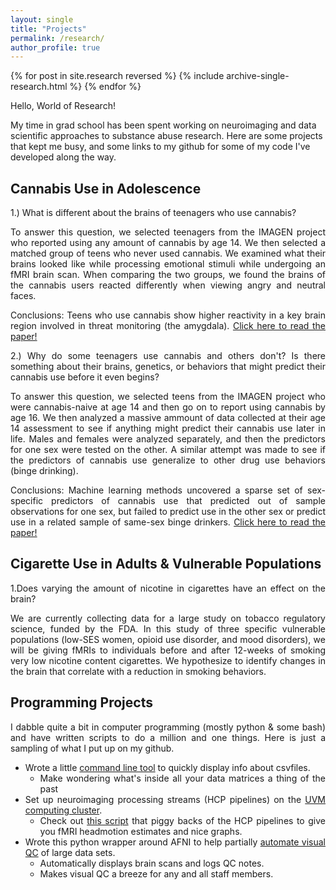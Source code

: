 ```yaml
---
layout: single
title: "Projects"
permalink: /research/
author_profile: true
---
```

{% for post in site.research reversed %}
  {% include archive-single-research.html %}
{% endfor %}

Hello, World of Research!

My time in grad school has been spent working on neuroimaging and data scientific approaches to substance abuse research.
Here are some projects that kept me busy, and some links to my github for some of my code I've developed along the way.

## Cannabis Use in Adolescence
<div style="text-align: justify">
<p>
  1.) What is different about the brains of teenagers who use cannabis?</p>
<p>To answer this question, we selected teenagers from the IMAGEN project who reported using any amount of cannabis by age 14. We then 
selected a matched group of teens who never used cannabis. We examined what their brains looked like while processing emotional stimuli 
while undergoing an fMRI brain scan. When comparing the two groups, we found the brains of the cannabis users 
reacted differently when viewing angry and neutral faces.</p>
<p>Conclusions: Teens who use cannabis show higher reactivity in a key brain region involved in threat monitoring (the amygdala).  
<a href="https://philipspechler.github.io/publication/Publication1_Spechler_DCN_2015">Click here to read the paper!</a></p>
</div>

<div style="text-align: justify">
<p>
2.) Why do some teenagers use cannabis and others don't? Is there something about their brains, genetics, or behaviors that might predict 
their cannabis use before it even begins? </p>
<p>To answer this question, we selected teens from the IMAGEN project who were cannabis-naive at age 14 and then go on to report using 
cannabis by age 16. We then analyzed a massive ammount of data collected at their age 14 assessment to see if anything might
predict their cannabis use later in life. Males and females were analyzed separately, and then the predictors for one sex were tested on 
the other. A similar attempt was made to see if the predictors of cannabis use generalize to other drug use behaviors (binge drinking).
</p>
<p>Conclusions: Machine learning methods uncovered a sparse set of sex-specific predictors of cannabis use that predicted out of sample 
observations for one sex, but failed to predict use in the other sex or predict use in a related sample of same-sex binge drinkers. 
<a href="https://philipspechler.github.io/publication/Publication2_Spechler_EJN_2018">Click here to read the paper!</a></p>
</div>

## Cigarette Use in Adults & Vulnerable Populations
<div style="text-align: justify">
<p>
  1.Does varying the amount of nicotine in cigarettes have an effect on the brain?</p>
<p>We are currently collecting data for a large study on tobacco regulatory science, funded by the FDA. In this study of three specific 
vulnerable populations (low-SES women, opioid use disorder, and mood disorders), we will be giving fMRIs to individuals before and after 
12-weeks of smoking very low nicotine content cigarettes. We hypothesize to identify changes in the brain that correlate with a 
reduction in smoking behaviors.</p>
</div>

## Programming Projects
<div style="text-align: justify">
<p>
I dabble quite a bit in computer programming (mostly python & some bash) and have written scripts to do a million and one things. Here is 
just a sampling of what I put up on my github.  
<ul>
  <li>Wrote a little <a href="https://github.com/PhilipSpechler/csvnome">command line tool</a> to quickly display info about csvfiles.
    <ul><li>Make wondering what's inside all your data matrices a thing of the past</li></ul>
</li>
<li>Set up neuroimaging processing streams (HCP pipelines) on the <a href="https://www.uvm.edu/vacc">UVM computing cluster</a>.
  <ul><li>Check out <a href="https://github.com/PhilipSpechler/fMRI-HeadMotion-Checker">this script</a> that piggy backs of the HCP
    pipelines to give you fMRI headmotion estimates and nice graphs.
    </li></ul>
    </li>
<li>Wrote this python wrapper around AFNI to help partially <a href="https://github.com/PhilipSpechler/Visual_QC_for_MRI_Datasets">automate 
 visual QC</a> of large data sets.
  <ul><li>Automatically displays brain scans and logs QC notes.</li></ul>
   <ul><li>Makes visual QC a breeze for any and all staff members.</li></ul>
   </li>
</ul>
</p>
